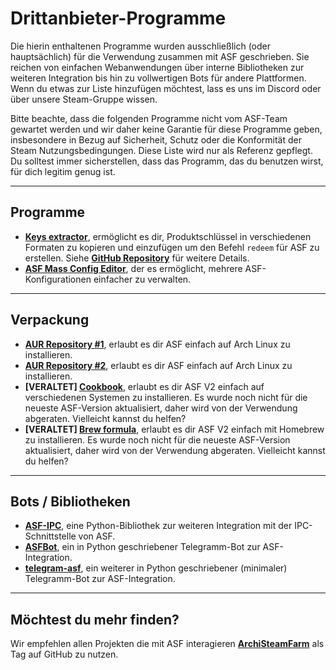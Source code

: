 # Drittanbieter-Programme

Die hierin enthaltenen Programme wurden ausschließlich (oder hauptsächlich) für die Verwendung zusammen mit ASF geschrieben. Sie reichen von einfachen Webanwendungen über interne Bibliotheken zur weiteren Integration bis hin zu vollwertigen Bots für andere Plattformen. Wenn du etwas zur Liste hinzufügen möchtest, lass es uns im Discord oder über unsere Steam-Gruppe wissen.

Bitte beachte, dass die folgenden Programme nicht vom ASF-Team gewartet werden und wir daher keine Garantie für diese Programme geben, insbesondere in Bezug auf Sicherheit, Schutz oder die Konformität der Steam Nutzungsbedingungen. Diese Liste wird nur als Referenz gepflegt. Du solltest immer sicherstellen, dass das Programm, das du benutzen wirst, für dich legitim genug ist.

* * *

## Programme

- **[Keys extractor](https://ske.cloudswift.me)**, ermöglicht es dir, Produktschlüssel in verschiedenen Formaten zu kopieren und einzufügen um den Befehl `redeem` für ASF zu erstellen. Siehe **[GitHub Repository](https://github.com/Cloud-Swift/SKE)** für weitere Details.
- **[ASF Mass Config Editor](https://github.com/genesix-eu/asf_mass_config_editor)**, der es ermöglicht, mehrere ASF-Konfigurationen einfacher zu verwalten.

* * *

## Verpackung

- **[AUR Repository #1](https://aur.archlinux.org/packages/asf)**, erlaubt es dir ASF einfach auf Arch Linux zu installieren.
- **[AUR Repository #2](https://aur.archlinux.org/packages/archisteamfarm-bin)**, erlaubt es dir ASF einfach auf Arch Linux zu installieren.
- **[VERALTET] [Cookbook](https://supermarket.chef.io/cookbooks/asf)**, erlaubt es dir ASF V2 einfach auf verschiedenen Systemen zu installieren. Es wurde noch nicht für die neueste ASF-Version aktualisiert, daher wird von der Verwendung abgeraten. Vielleicht kannst du helfen?
- **[VERALTET] [Brew formula](http://brewformulas.org/ArchiSteamFarm)**, erlaubt es dir ASF V2 einfach mit Homebrew zu installieren. Es wurde noch nicht für die neueste ASF-Version aktualisiert, daher wird von der Verwendung abgeraten. Vielleicht kannst du helfen?

* * *

## Bots / Bibliotheken

- **[ASF-IPC](https://github.com/deluxghost/ASF_IPC)**, eine Python-Bibliothek zur weiteren Integration mit der IPC-Schnittstelle von ASF.
- **[ASFBot](https://github.com/dmcallejo/ASFBot)**, ein in Python geschriebener Telegramm-Bot zur ASF-Integration.
- **[telegram-asf](https://github.com/deluxghost/telegram-asf)**, ein weiterer in Python geschriebener (minimaler) Telegramm-Bot zur ASF-Integration.

* * *

## Möchtest du mehr finden?

Wir empfehlen allen Projekten die mit ASF interagieren **[ArchiSteamFarm](https://github.com/topics/archisteamfarm)** als Tag auf GitHub zu nutzen.